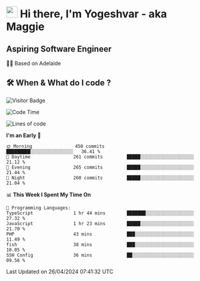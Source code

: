 <h1><img src="https://emojis.slackmojis.com/emojis/images/1531849430/4246/blob-sunglasses.gif?1531849430" width="30"/> Hi there, I'm Yogeshvar - aka Maggie</h1>

## Aspiring Software Engineer
🏂🏻  Based on Adelaide 

## 🛠 When & What do I code ?  

![Visitor Badge](https://visitor-badge.feriirawann.repl.co?username=yogeshvar&repo=yogeshvar&label=Visitors&style=plastic&color=%23457BFF&contentType=svg)

<!--START_SECTION:waka-->
![Code Time](http://img.shields.io/badge/Code%20Time-2%2C878%20hrs%2022%20mins-blue)

![Lines of code](https://img.shields.io/badge/From%20Hello%20World%20I%27ve%20Written-4.2%20million%20lines%20of%20code-blue)

**I'm an Early 🐤** 

```text
🌞 Morning                450 commits         █████████░░░░░░░░░░░░░░░░   36.41 % 
🌆 Daytime                261 commits         █████░░░░░░░░░░░░░░░░░░░░   21.12 % 
🌃 Evening                265 commits         █████░░░░░░░░░░░░░░░░░░░░   21.44 % 
🌙 Night                  260 commits         █████░░░░░░░░░░░░░░░░░░░░   21.04 % 
```


📊 **This Week I Spent My Time On** 

```text
💬 Programming Languages: 
TypeScript               1 hr 44 mins        ███████░░░░░░░░░░░░░░░░░░   27.32 % 
JavaScript               1 hr 23 mins        █████░░░░░░░░░░░░░░░░░░░░   21.70 % 
PHP                      43 mins             ███░░░░░░░░░░░░░░░░░░░░░░   11.49 % 
fish                     38 mins             ███░░░░░░░░░░░░░░░░░░░░░░   10.05 % 
SSH Config               36 mins             ██░░░░░░░░░░░░░░░░░░░░░░░   09.56 % 
```


 Last Updated on 26/04/2024 07:41:32 UTC
<!--END_SECTION:waka-->
